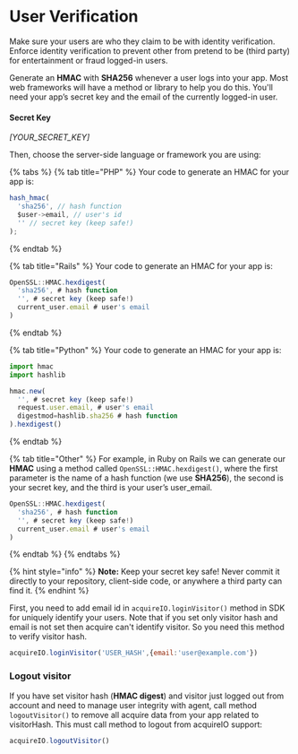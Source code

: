 # User Verification

 Make sure your users are who they claim to be with identity verification. Enforce identity verification to prevent other from pretend to be \(third party\) for entertainment or fraud logged-in users.

 Generate an **HMAC** with **SHA256** whenever a user logs into your app. Most web frameworks will have a method or library to help you do this. You'll need your app’s secret key and the email of the currently logged-in user.

#### **Secret Key**

 _\[YOUR\_SECRET\_KEY\]_

 Then, choose the server-side language or framework you are using:

{% tabs %}
{% tab title="PHP" %}
Your code to generate an HMAC for your app is:

```javascript
hash_hmac(
  'sha256', // hash function
  $user->email, // user's id
  '' // secret key (keep safe!)
);
```
{% endtab %}

{% tab title="Rails" %}
 Your code to generate an HMAC for your app is:

```javascript
OpenSSL::HMAC.hexdigest(
  'sha256', # hash function
  '', # secret key (keep safe!)
  current_user.email # user's email
)
```
{% endtab %}

{% tab title="Python" %}
 Your code to generate an HMAC for your app is:

```javascript
import hmac
import hashlib

hmac.new(
  '', # secret key (keep safe!)
  request.user.email, # user's email
  digestmod=hashlib.sha256 # hash function
).hexdigest()
```
{% endtab %}

{% tab title="Other" %}
 For example, in Ruby on Rails we can generate our **HMAC** using a method called `OpenSSL::HMAC.hexdigest()`, where the first parameter is the name of a hash function \(we use **SHA256**\), the second is your secret key, and the third is your user’s user\_email.

```javascript
OpenSSL::HMAC.hexdigest(
  'sha256', # hash function
  '', # secret key (keep safe!)
  current_user.email # user's email
)
```
{% endtab %}
{% endtabs %}

{% hint style="info" %}
 **Note:** Keep your secret key safe! Never commit it directly to your repository, client-side code, or anywhere a third party can find it.
{% endhint %}

First, you need to add email id in `acquireIO.loginVisitor()` method in SDK for uniquely identify your users. Note that if you set only visitor hash and email is not set then acquire can't identify visitor. So you need this method to verify visitor hash.

```javascript
acquireIO.loginVisitor('USER_HASH',{email:'user@example.com'})
```

###  **Logout visitor**

If you have set visitor hash \(**HMAC digest**\) and visitor just logged out from account and need to manage user integrity with agent, call method `logoutVisitor()` to remove all acquire data from your app related to visitorHash. This must call method to logout from acquireIO support:

```javascript
acquireIO.logoutVisitor()
```





